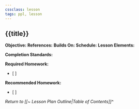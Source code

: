 ```yaml
---
cssclass: lesson
tags: ppl, lesson
---
```

## {{title}}

**Objective:** 
**References:** 
**Builds On:** 
**Schedule:** 
**Lesson Elements:**


**Completion Standards:** 

**Required Homework:** 
- [ ] 

**Recommended Homework:** 
- [ ] 

*Return to [[~ Lesson Plan Outline|Table of Contents]]^*